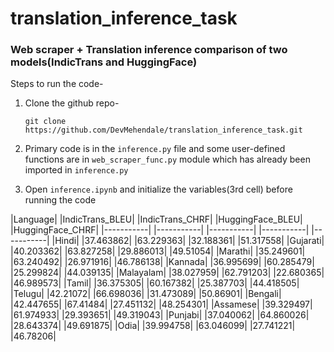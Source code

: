 # translation_inference_task
### Web scraper + Translation inference comparison of two models(IndicTrans and HuggingFace)


Steps to run the code-
1)	Clone the github repo-

    ```git clone https://github.com/DevMehendale/translation_inference_task.git```
3)	Primary code is in the ```inference.py``` file and some user-defined functions are in ```web_scraper_func.py``` module which has already been imported in ```inference.py```
4)	Open ```inference.ipynb``` and initialize the variables(3rd cell) before running the code



|Language|	|IndicTrans_BLEU|	|IndicTrans_CHRF|	|HuggingFace_BLEU|	|HuggingFace_CHRF|
|-----------|	|-----------|	|-----------|	|-----------|	|-----------|
|Hindi|	|37.463862|	|63.229363|	|32.188361|	|51.317558|
|Gujarati|	|40.203362|	|63.827258|	|29.886013|	|49.51054|
|Marathi|	|35.249601|	|63.240492|	|26.971916|	|46.786138|
|Kannada|	|36.995699|	|60.285479|	|25.299824|	|44.039135|
|Malayalam|	|38.027959|	|62.791203|	|22.680365|	|46.989573|
|Tamil|	|36.375305|	|60.167382|	|25.387703|	|44.418505|
|Telugu|	|42.21072|	|66.698036|	|31.473089|	|50.86901|
|Bengali|	|42.447655|	|67.41484|	|27.451132|	|48.254301|
|Assamese|	|39.329497|	|61.974933|	|29.393651|	|49.319043|
|Punjabi|	|37.040062|	|64.860026|	|28.643374|	|49.691875|
|Odia|	|39.994758|	|63.046099|	|27.741221|	|46.78206|


